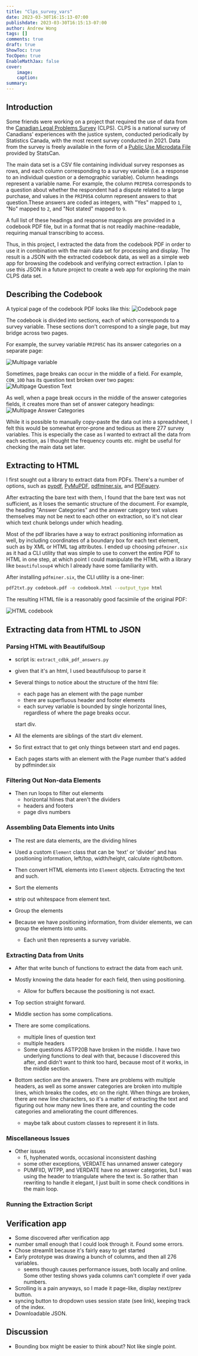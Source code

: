 ```yaml
---
title: "Clps_survey_vars"
date: 2023-03-30T16:15:13-07:00
publishdate: 2023-03-30T16:15:13-07:00
author: Andrew Wong
tags: []
comments: true
draft: true
ShowToc: true
TocOpen: true
EnableMathJax: false
cover:
    image:
    caption:
summary:
---
```

## Introduction
Some friends were working on a project that required the use of data from the
[Canadian Legal Problems
Survey](https://www.justice.gc.ca/eng/rp-pr/jr/survey-enquete.html) (CLPS).
CLPS is a national survey of Canadians' experiences with the justice system,
conducted periodically by Statistics Canada,
 with the most recent survey conducted in 2021.
Data from the survey is freely available in the form of a [Public Use
Microdata
File](https://www150.statcan.gc.ca/n1/pub/35-25-0002/352500022022001-eng.htm)
provided by StatsCan.


The main data set is a CSV file containing individual survey responses as rows,
and each column corresponding to a survey variable
(i.e. a response to an individual question or a demographic variable).
Column headings represent a variable name.
For example, the column `PRIP05A` corresponds to a question about whether the
respondent had a dispute related to a large purchase,
and values in the `PRIP05A` column represent answers to that question.These
answers are coded as integers,
with "Yes" mapped to `1`, "No" mapped to `2`,
and "Not stated" mapped to `9`.

A full list of these headings and response mappings are provided in a codebook
PDF file, but in a format that is not readily machine-readable,
requiring manual transcribing to access.

Thus, in this project, I extracted the data from the codebook PDF
in order to use it in combination with the main data set for processing and
display. The result is a JSON with the extracted codebook data, as well as a
simple web app for browsing the codebook and verifying correct extraction.
I plan to use this JSON in a future project to create a web app for exploring the main CLPS data set.


## Describing the Codebook
A typical page of the codebook PDF looks like this:
![Codebook page](images/codebook_page.png)

The codebook is divided into sections, each of which corresponds to a survey
variable.
These sections don't correspond to a single page, but may bridge across two
pages.

For example, the survey variable `PRIP05C` has its answer categories on a
separate page:

![Multipage variable](images/multipage_variable.png)

Sometimes, page breaks can occur in the middle of a field. For example,
`CON_10D` has its question text broken over two pages:
![Multipage Question Text](images/multipage_question_text.png)

As well, when a page break occurs in the middle of the answer categories
fields, it creates more than set of answer category headings:
![Multipage Answer Categories](images/multipage_answer_cats.png)

While it is possible to manually copy-paste the data out into a spreadsheet, I
felt this would be somewhat error-prone and tedious as there 277 survey
variables.
This is especially the case as I wanted to extract all the data from each
section, as I thought the frequency counts etc.
might be useful for checking the main data set later.

## Extracting to HTML
I first sought out a library to extract data from PDFs.
There's a number of options, such as [pypdf](https://github.com/py-pdf/pypdf),
[PyMuPDF](https://github.com/pymupdf/PyMuPDF),
[pdfminer.six](https://github.com/pdfminer/pdfminer.six),
and [PDFquery](https://github.com/jcushman/pdfquery).

After extracting the bare text with them,
I found that the bare text was not sufficient, as
it loses the semantic structure of the document.
For example, the heading "Answer Categories" and the
answer category text values themselves may not be next to each other on
extraction, so it's not clear which text chunk belongs under which heading.

Most of the pdf libraries have a way to extract positioning information as
well, by including coordinates of a boundary box for each text element, such as
by XML or HTML tag attributes. I ended
up choosing `pdfminer.six` as it had a CLI utility that was simple to use to
convert the entire PDF to HTML in one step,
at which point I could manipulate the HTML with a library like `beautifulsoup4`
which I already have some familiarity with.

After installing `pdfminer.six`, the CLI utility is a one-liner:
```bash
pdf2txt.py codebook.pdf -o codebook.html --output_type html
```
The resulting HTML file is a reasonably good facsimile of the original PDF:

![HTML codebook](images/html_codebook.png)

## Extracting data from HTML to JSON
### Parsing HTML with BeautifulSoup


- script is: `extract_cdbk_pdf_answers.py`
- given that it's an html, I used beautifulsoup to parse it
- Several things to notice about the structure of the html file:
  - each page has an element with the page number
  - there are superfluous header and footer elements
  - each survey variable is bounded by single horizontal lines, regardless of
    where the page breaks occur.

  start div.
- All the elements are siblings of the start div element.
- So first extract that to get only things between start and end pages.
- Each pages starts with an element with the Page number that's added by pdfminder.six

### Filtering Out Non-data Elements
- Then run loops to filter out elements
  - horizontal hlines that aren't the dividers
  - headers and footers
  - page divs numbers

### Assembling Data Elements into Units

- The rest are data elements, are the dividing hlines
- Used a custom `Element` class that can be 'text' or 'divider'
and has positioning information, left/top, width/height, calculate
right/bottom.
- Then convert HTML elements into `Element` objects. Extracting the text and
  such.

- Sort the elements
- strip out whitespace from element text.

- Group the elements
- Because we have positioning information, from divider elements, we can group
  the elements into units.
    - Each unit then represents a survey variable.

### Extracting Data from Units
- After that write bunch of functions to extract the data from each unit.
- Mostly knowing the data header for each field, then using positioning.
    - Allow for buffers because the positioning is not exact.

- Top section straight forward.
- Middle section has some complications.

- There are some complications.
  - multiple lines of question text
  - multiple headers
  - Some questions ASTP20B have broken in the middle. I have two underlying
    functions to deal with that, because I discovered this after, and didn't
    want to think too hard, because most of it works, in the middle section.

- Bottom section are the answers. There are problems with multiple headers, as
  well as some answer categories are broken into multiple lines, which breaks
  the codes, etc on the right. When things are broken, there are new line
  characters, so it's a matter of extracting the text and figuring out how many
  new lines there are, and counting the code categories and ameliorating the
  count differences.
  - maybe talk about custom classes to represent it in lists.

### Miscellaneous Issues
- Other issues
    - fi, hyphenated words, occasional inconsistent dashing
    - some other exceptions, VERDATE has unnamed answer category
    - PUMFIID, WTPP, and VERDATE have no answer categories, but I was using the
      header to triangulate where the text is. So rather than rewriting to
      handle it elegant, I just built in some check conditions in the main
      loop.



### Running the Extraction Script


## Verification app
- Some discovered after verification app
- number small enough that I could look through it. Found some errors.
- Chose streamlit because it's fairly easy to get started
- Early prototype was drawing a bunch of columns, and then all 276 variables.
    - seems though causes performance issues, both locally and online. Some other testing shows yada
      columns can't complete if over yada numbers.
- Scrolling is a pain anyways, so I made it page-like, display next/prev
  button.
- syncing button to dropdown uses session state (see link), keeping track of
  the index.
- Downloadable JSON.


## Discussion
- Bounding box might be easier to think about? Not like single point.
